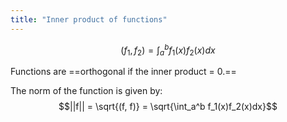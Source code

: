```yaml
---
title: "Inner product of functions"
---
```

$$(f_1, f_2) = \int_a^b f_1(x)f_2(x)dx$$

Functions are ==orthogonal if the inner product = 0.==

The norm of the function is given by:
$$||f|| = \sqrt{(f, f)} = \sqrt{\int_a^b f_1(x)f_2(x)dx}$$
